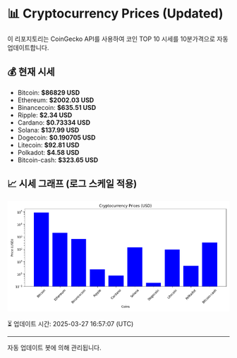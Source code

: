 
# 📊 Cryptocurrency Prices (Updated)

이 리포지토리는 CoinGecko API를 사용하여 코인 TOP 10 시세를 10분가격으로 자동 업데이트합니다.

## 💰 현재 시세
- Bitcoin: **$86829 USD**
- Ethereum: **$2002.03 USD**
- Binancecoin: **$635.51 USD**
- Ripple: **$2.34 USD**
- Cardano: **$0.73334 USD**
- Solana: **$137.99 USD**
- Dogecoin: **$0.190705 USD**
- Litecoin: **$92.81 USD**
- Polkadot: **$4.58 USD**
- Bitcoin-cash: **$323.65 USD**

## 📈 시세 그래프 (로그 스케일 적용)
![Crypto Prices](crypto_prices.png)

⏳ 업데이트 시간: 2025-03-27 16:57:07 (UTC)

---
자동 업데이트 봇에 의해 관리됩니다.

